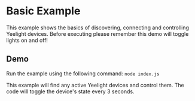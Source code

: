 # Basic Example

This example shows the basics of discovering, connecting and controlling Yeelight devices. Before executing please remember this demo will toggle lights on and off!

## Demo

Run the example using the following command: `node index.js`

This example will find any active Yeelight devices and control them. The code will toggle the device's state every 3 seconds.

